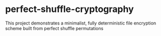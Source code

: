 # perfect-shuffle-cryptography
This project demonstrates a minimalist, fully deterministic file encryption scheme built from perfect shuffle permutations
